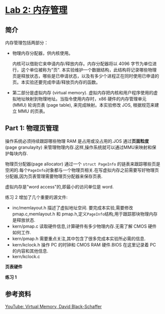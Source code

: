 # [Lab 2: 内存管理](https://pdos.csail.mit.edu/6.828/2018/labs/lab2/)

## 简介

内存管理包括两部分：

- 物理内存分配器，供内核使用。
    
  内核可以借助它来申请内存/释放内存。内存分配器将以 4096 字节为单位进行，这个单位被称为"页". 本实验维护一个数据结构，此结构将记录哪些物理页是释放状态，哪些是已申请状态，以及有多少个进程正在同时使用已申请的页。本实验还要完成申请/释放页内存的函数。

- 第二部分是虚拟内存 (virtual memory). 虚拟内存把内核和用户程序使用的虚拟地址映射到物理地址。当指令使用内存时，x86 硬件的内存管理单元 (MMU) 轮询页表 (page table), 来完成映射。本实验修改 JOS, 根据规范来建立 MMU 的页表。

## Part 1: 物理页管理

操作系统必须持续跟踪哪些物理 RAM 是占用或没占用的.JOS 通过**页面粒度**(page granulayity) 来管理物理内存.这样,操作系统就可以通过MMU来映射和保护每块内存.

物理页分配器(page allocator) 通过一个 `struct PageInfo` 的链表来跟踪哪些页是空闲的.每个`PageInfo`对象都与一个物理页相关.在写虚拟内存之前需要写好物理页分配器,因为页表管理需要物理页分配器来保存页表.

虚拟内存是"word access"的,即最小的访问单位是 word.

练习 2 增加了几个重要的源文件:

- inc/memlayout.h 描述了虚拟地址空间. 要完成本实验,需要修改 pmap.c,memlayout.h 和 pmap.h,定义`PageInfo`结构,用于跟踪那块物理内存是释放状态.
- kern/pmap.c 读取硬件信息,计算硬件有多少物理内存.无需了解 CMOS 硬件如何工作.
- kern/pmap.h 需要重点关注,其中包含了很多完成本实验所必需的信息.
- kern/kclock.h 操作 PC 的时钟和 CMOS RAM 硬件.BIOS 在这里记录着 PC 的内容和其他信息.
- kern/kclock.c

**页表硬件**




**练习 1** 






## 参考资料

[YouTube: Virtual Memory, David Black-Schaffer](https://www.youtube.com/watch?v=qcBIvnQt0Bw&list=PLiwt1iVUib9s2Uo5BeYmwkDFUh70fJPxX&index=1)